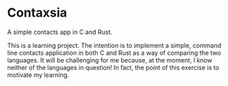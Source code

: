 
# Contaxsia

A simple contacts app in C and Rust.

This is a learning project. The intention is to implement a simple, command line
contacts application in both C and Rust as a way of comparing the two languages.
It will be challenging for me because, at the moment, I know neither of the
languages in question! In fact, the point of this exercise is to motivate my
learning.
